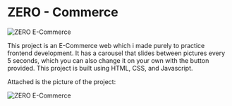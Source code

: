 # ZERO - Commerce

![ZERO E-Commerce](https://i.imgur.com/dIOUiuO.png "ZERO E-Commerce")
<p>This project is an E-Commerce web which i made purely to practice frontend development. It has a carousel that slides between pictures every 5 seconds, which you can also change it on your own with the button provided. This project is built using HTML, CSS, and Javascript.</p>

Attached is the picture of the project:

![ZERO E-Commerce](https://i.imgur.com/f5RzqVC.png "ZERO E-Commerce")
